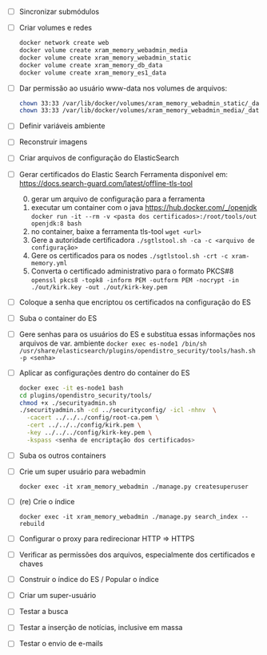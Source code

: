 - [ ] Sincronizar submódulos
- [ ] Criar volumes e redes
  ```bash
  docker network create web
  docker volume create xram_memory_webadmin_media
  docker volume create xram_memory_webadmin_static
  docker volume create xram_memory_db_data
  docker volume create xram_memory_es1_data
  ```
- [ ] Dar permissão ao usuário www-data nos volumes de arquivos:
  ```bash
  chown 33:33 /var/lib/docker/volumes/xram_memory_webadmin_static/_data/ -R
  chown 33:33 /var/lib/docker/volumes/xram_memory_webadmin_media/_data/ -R
  ```
- [ ] Definir variáveis ambiente
- [ ] Reconstruir imagens
- [ ] Criar arquivos de configuração do ElasticSearch
- [ ] Gerar certificados do Elastic Search
  Ferramenta disponível em: https://docs.search-guard.com/latest/offline-tls-tool

  0. gerar um arquivo de configuração para a ferramenta
  1. executar um container com o java https://hub.docker.com/_/openjdk
    `docker run -it --rm -v <pasta dos certificados>:/root/tools/out openjdk:8 bash`
  2. no container, baixe a ferramenta tls-tool
    `wget <url>`
  3. Gere a autoridade certificadora
    `./sgtlstool.sh -ca -c <arquivo de configuração>`
  4. Gere os certificados para os nodes
    `./sgtlstool.sh -crt -c xram-memory.yml`
  5. Converta o certificado administrativo para o formato PKCS#8
    `openssl pkcs8 -topk8 -inform PEM -outform PEM -nocrypt -in ./out/kirk.key -out ./out/kirk-key.pem`
- [ ] Coloque a senha que encriptou os certificados na configuração do ES
- [ ] Suba o container do ES
- [ ] Gere senhas para os usuários do ES e substitua essas informações nos arquivos de var. ambiente
  `docker exec es-node1 /bin/sh /usr/share/elasticsearch/plugins/opendistro_security/tools/hash.sh -p <senha>`
- [ ] Aplicar as configurações dentro do container do ES
  ```bash
  docker exec -it es-node1 bash
  cd plugins/opendistro_security/tools/
  chmod +x ./securityadmin.sh
  ./securityadmin.sh -cd ../securityconfig/ -icl -nhnv  \
    -cacert ../../../config/root-ca.pem \
    -cert ../../../config/kirk.pem \
    -key ../../../config/kirk-key.pem \
    -kspass <senha de encriptação dos certificados>

   ```
- [ ] Suba os outros containers
- [ ] Crie um super usuário para webadmin
  ```
  docker exec -it xram_memory_webadmin ./manage.py createsuperuser
  ```
- [ ] (re) Crie o índice
  ```
  docker exec -it xram_memory_webadmin ./manage.py search_index --rebuild
  ```
- [ ] Configurar o proxy para redirecionar HTTP => HTTPS
- [ ] Verificar as permissões dos arquivos, especialmente dos certificados e chaves
- [ ] Construir o índice do ES / Popular o índice
- [ ] Criar um super-usuário

- [ ] Testar a busca
- [ ] Testar a inserção de notícias, inclusive em massa
- [ ] Testar o envio de e-mails